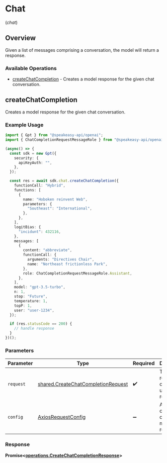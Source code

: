 # Chat
(*chat*)

## Overview

Given a list of messages comprising a conversation, the model will return a response.

### Available Operations

* [createChatCompletion](#createchatcompletion) - Creates a model response for the given chat conversation.

## createChatCompletion

Creates a model response for the given chat conversation.

### Example Usage

```typescript
import { Gpt } from "@speakeasy-api/openai";
import { ChatCompletionRequestMessageRole } from "@speakeasy-api/openai/dist/sdk/models/shared";

(async() => {
  const sdk = new Gpt({
    security: {
      apiKeyAuth: "",
    },
  });

  const res = await sdk.chat.createChatCompletion({
    functionCall: "Hybrid",
    functions: [
      {
        name: "Hoboken reinvent Web",
        parameters: {
          "Southeast": "International",
        },
      },
    ],
    logitBias: {
      "incidunt": 432116,
    },
    messages: [
      {
        content: "abbreviate",
        functionCall: {
          arguments: "Directives Chair",
          name: "Northeast frictionless Park",
        },
        role: ChatCompletionRequestMessageRole.Assistant,
      },
    ],
    model: "gpt-3.5-turbo",
    n: 1,
    stop: "Future",
    temperature: 1,
    topP: 1,
    user: "user-1234",
  });

  if (res.statusCode == 200) {
    // handle response
  }
})();
```

### Parameters

| Parameter                                                                                | Type                                                                                     | Required                                                                                 | Description                                                                              |
| ---------------------------------------------------------------------------------------- | ---------------------------------------------------------------------------------------- | ---------------------------------------------------------------------------------------- | ---------------------------------------------------------------------------------------- |
| `request`                                                                                | [shared.CreateChatCompletionRequest](../../models/shared/createchatcompletionrequest.md) | :heavy_check_mark:                                                                       | The request object to use for the request.                                               |
| `config`                                                                                 | [AxiosRequestConfig](https://axios-http.com/docs/req_config)                             | :heavy_minus_sign:                                                                       | Available config options for making requests.                                            |


### Response

**Promise<[operations.CreateChatCompletionResponse](../../models/operations/createchatcompletionresponse.md)>**

